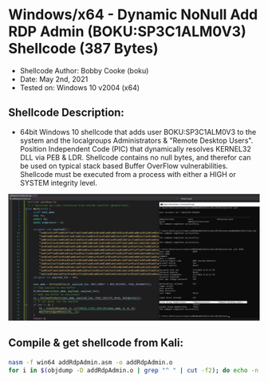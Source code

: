# Windows/x64 - Dynamic NoNull Add RDP Admin (BOKU:SP3C1ALM0V3) Shellcode (387 Bytes)
+ Shellcode Author: Bobby Cooke (boku)
+ Date:             May 2nd, 2021
+ Tested on:        Windows 10 v2004 (x64)
## Shellcode Description:
+ 64bit Windows 10 shellcode that adds user BOKU:SP3C1ALM0V3 to the system and the localgroups Administrators & "Remote Desktop Users". Position Independent Code (PIC) that dynamically resolves KERNEL32 DLL via PEB & LDR. Shellcode contains no null bytes, and therefor can be used on typical stack based Buffer OverFlow vulnerabilities. Shellcode must be executed from a process with either a HIGH or SYSTEM integrity level.

![](x64win-AddRdpAdmin.png)

## Compile & get shellcode from Kali:
```bash
nasm -f win64 addRdpAdmin.asm -o addRdpAdmin.o
for i in $(objdump -D addRdpAdmin.o | grep "^ " | cut -f2); do echo -n "\x$i" ; done
```

